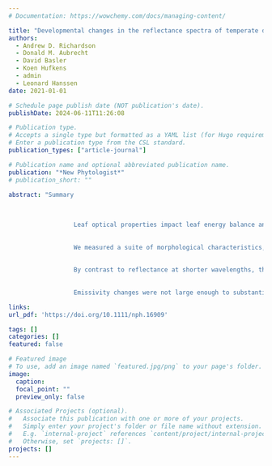 ```yaml
---
# Documentation: https://wowchemy.com/docs/managing-content/

title: "Developmental changes in the reflectance spectra of temperate deciduous tree leaves and implications for thermal emissivity and leaf temperature"
authors: 
  - Andrew D. Richardson
  - Donald M. Aubrecht
  - David Basler
  - Koen Hufkens
  - admin
  - Leonard Hanssen
date: 2021-01-01

# Schedule page publish date (NOT publication's date).
publishDate: 2024-06-11T11:26:08

# Publication type.
# Accepts a single type but formatted as a YAML list (for Hugo requirements).
# Enter a publication type from the CSL standard.
publication_types: ["article-journal"]

# Publication name and optional abbreviated publication name.
publication: "*New Phytologist*"
# publication_short: ""

abstract: "Summary
            
              
                
                  Leaf optical properties impact leaf energy balance and thus leaf temperature. The effect of leaf development on mid‐infrared (MIR) reflectance, and hence thermal emissivity, has not been investigated in detail.
                
                
                  We measured a suite of morphological characteristics, as well as directional‐hemispherical reflectance from ultraviolet to thermal infrared wavelengths (250 nm to 20 µm) of leaves from five temperate deciduous tree species over the 8 wk following spring leaf emergence.
                
                
                  By contrast to reflectance at shorter wavelengths, the shape and magnitude of MIR reflectance spectra changed markedly with development. MIR spectral differences among species became more pronounced and unique as leaves matured. Comparison of reflectance spectra of intact vs dried and ground leaves points to cuticular development – and not internal structural or biochemical changes – as the main driving factor. Accompanying the observed spectral changes was a drop in thermal emissivity from about 0.99 to 0.95 over the 8 wk following leaf emergence.
                
                
                  Emissivity changes were not large enough to substantially influence leaf temperature, but they could potentially lead to a bias in radiometrically measured temperatures of up to 3 K. Our results also pointed to the potential for using MIR spectroscopy to better understand species‐level differences in cuticular development and composition."

links:
url_pdf: 'https://doi.org/10.1111/nph.16909'

tags: []
categories: []
featured: false

# Featured image
# To use, add an image named `featured.jpg/png` to your page's folder. 
image:
  caption: 
  focal_point: ""
  preview_only: false

# Associated Projects (optional).
#   Associate this publication with one or more of your projects.
#   Simply enter your project's folder or file name without extension.
#   E.g. `internal-project` references `content/project/internal-project/index.md`.
#   Otherwise, set `projects: []`.
projects: []
---
```

